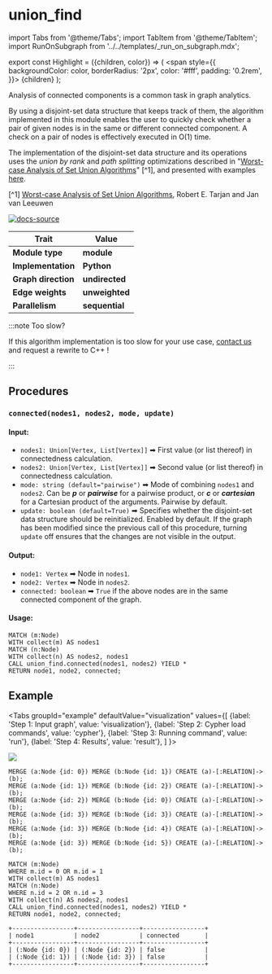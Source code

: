 # union_find

import Tabs from '@theme/Tabs';
import TabItem from '@theme/TabItem';
import RunOnSubgraph from '../../templates/_run_on_subgraph.mdx';

export const Highlight = ({children, color}) => (
  <span
    style={{
      backgroundColor: color,
      borderRadius: '2px',
      color: '#fff',
      padding: '0.2rem',
    }}>
    {children}
  </span>
);

Analysis of connected components is a common task in graph analytics.

By using a disjoint-set data structure that keeps track of them, the algorithm implemented in this module enables the user to quickly check whether a pair of given nodes is in the same or different connected component.
A check on a pair of nodes is effectively executed in O(1) time.

The implementation of the disjoint-set data structure and its operations uses the *union by rank* and *path splitting* optimizations described in "[Worst-case Analysis of Set Union Algorithms](https://dl.acm.org/doi/10.1145/62.2160)" [^1], and presented with examples [here](https://www.cs.princeton.edu/~rs/AlgsDS07/01UnionFind.pdf).

[^1] [Worst-case Analysis of Set Union Algorithms](https://dl.acm.org/doi/10.1145/62.2160), Robert E. Tarjan and Jan van Leeuwen

[![docs-source](https://img.shields.io/badge/source-union_find-FB6E00?logo=github&style=for-the-badge)](https://github.com/memgraph/mage/blob/main/python/union_find.py)

| Trait               | Value                                                 |
| ------------------- | ----------------------------------------------------- |
| **Module type**     | <Highlight color="#FB6E00">**module**</Highlight>     |
| **Implementation**  | <Highlight color="#FB6E00">**Python**</Highlight>     |
| **Graph direction** | <Highlight color="#FB6E00">**undirected**</Highlight> |
| **Edge weights**    | <Highlight color="#FB6E00">**unweighted**</Highlight> |
| **Parallelism**     | <Highlight color="#FB6E00">**sequential**</Highlight> |

:::note Too slow?

If this algorithm implementation is too slow for your use case, [contact us](mailto:tech@memgraph.com) and request a rewrite to C++ !

:::

## Procedures

<RunOnSubgraph/>

### `connected(nodes1, nodes2, mode, update)`

#### Input:

* `nodes1: Union[Vertex, List[Vertex]]` ➡ First value (or list thereof) in connectedness calculation.
* `nodes2: Union[Vertex, List[Vertex]]` ➡ Second value (or list thereof) in connectedness calculation.
* `mode: string (default="pairwise")` ➡ Mode of combining `nodes1` and `nodes2`. Can be ***p*** or ***pairwise*** for a pairwise product, or ***c*** or ***cartesian*** for a Cartesian product of the arguments. Pairwise by default.
* `update: boolean (default=True)` ➡ Specifies whether the disjoint-set data structure should be reinitialized. Enabled by default. If the graph has been modified since the previous call of this procedure, turning `update` off ensures that the changes are not visible in the output.

#### Output:

* `node1: Vertex` ➡ Node in `nodes1`.
* `node2: Vertex` ➡ Node in `nodes2`.
* `connected: boolean` ➡ `True` if the above nodes are in the same connected component of the graph.

#### Usage:
```cypher
MATCH (m:Node)
WITH collect(m) AS nodes1
MATCH (n:Node)
WITH collect(n) AS nodes2, nodes1
CALL union_find.connected(nodes1, nodes2) YIELD *
RETURN node1, node2, connected;
```

## Example

<Tabs
  groupId="example"
  defaultValue="visualization"
  values={[
    {label: 'Step 1: Input graph', value: 'visualization'},
    {label: 'Step 2: Cypher load commands', value: 'cypher'},
    {label: 'Step 3: Running command', value: 'run'},
    {label: 'Step 4: Results', value: 'result'},
  ]
}>
  <TabItem value="visualization">

![](/pages/advanced-algorithms/available-algorithms/union_find/union-find-1.png)

  </TabItem>


  <TabItem value="cypher">

```cypher
MERGE (a:Node {id: 0}) MERGE (b:Node {id: 1}) CREATE (a)-[:RELATION]->(b);
MERGE (a:Node {id: 1}) MERGE (b:Node {id: 2}) CREATE (a)-[:RELATION]->(b);
MERGE (a:Node {id: 2}) MERGE (b:Node {id: 0}) CREATE (a)-[:RELATION]->(b);
MERGE (a:Node {id: 3}) MERGE (b:Node {id: 3}) CREATE (a)-[:RELATION]->(b);
MERGE (a:Node {id: 3}) MERGE (b:Node {id: 4}) CREATE (a)-[:RELATION]->(b);
MERGE (a:Node {id: 3}) MERGE (b:Node {id: 5}) CREATE (a)-[:RELATION]->(b);
```

  </TabItem>

  <TabItem value="run">

```cypher
MATCH (m:Node)
WHERE m.id = 0 OR m.id = 1
WITH collect(m) AS nodes1
MATCH (n:Node)
WHERE n.id = 2 OR n.id = 3
WITH collect(n) AS nodes2, nodes1
CALL union_find.connected(nodes1, nodes2) YIELD *
RETURN node1, node2, connected;
```

  </TabItem>


  <TabItem value="result">

```plaintext
+-----------------+-----------------+-----------------+
| node1           | node2           | connected       |
+-----------------+-----------------+-----------------+
| (:Node {id: 0}) | (:Node {id: 2}) | false           |
| (:Node {id: 1}) | (:Node {id: 3}) | false           |
+-----------------+-----------------+-----------------+
```

  </TabItem>

</Tabs>